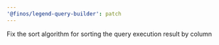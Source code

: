```yaml
---
'@finos/legend-query-builder': patch
---
```


Fix the sort algorithm for sorting the query execution result by column
